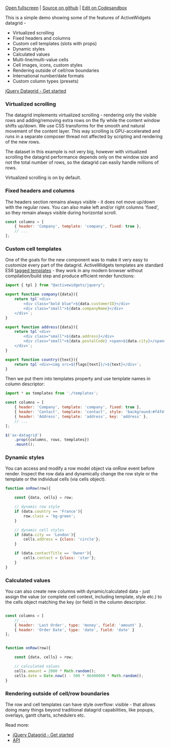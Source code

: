 
[Open fullscreen](/demo/) | [Source on github](https://github.com/activewidgets/jquery/tree/master/examples/demo) | [Edit on Codesandbox](https://codesandbox.io/s/github/activewidgets/jquery/tree/master/examples/demo)

This is a simple demo showing some of the features of ActiveWidgets datagrid -

- Virtualized scrolling
- Fixed headers and columns
- Custom cell templates (slots with props)
- Dynamic styles
- Calculated values
- Multi-line/multi-value cells
- Cell images, icons, custom styles
- Rendering outside of cell/row boundaries
- International number/date formats
- Custom column types (presets)

[jQuery Datagrid - Get started](https://activewidgets.com/guide/env/jquery/)

### Virtualized scrolling

The datagrid implements virtualized scrolling - rendering only the visible rows and adding/removing extra rows on the fly 
while the content window shifts up/down. We use CSS transforms for the smooth and natural movement of the content layer. 
This way scrolling is GPU-accelerated and runs in a separate composer thread not affected by scripting
and rendering of the new rows.

The dataset in this example is not very big, however with virtualized scrolling the datagrid performance depends 
only on the window size and not the total number of rows, so the datagrid can easily handle millions of rows.

Virtualized scrolling is on by default.

### Fixed headers and columns

The headers section remains always visible - it does not move up/down with the regular rows. 
You can also make left and/or right columns 'fixed', so they remain always visible during horizontal scroll.

```js
const columns = [
    { header: 'Company', template: 'company', fixed: true },
    // ...
];
```

### Custom cell templates

One of the goals for the new component was to make it very easy to customize every part of the datagrid.
ActiveWidgets templates are standard ES6 [tagged templates](https://developer.mozilla.org/en-US/docs/Web/JavaScript/Reference/Template_literals#Tagged_templates) - 
they work in any modern browser without compilation/build step and produce efficient render functions:

```js
import { tpl } from "@activewidgets/jquery";

export function company({data}){
    return tpl`<div>
        <div class="bold blue">${data.customerID}</div>
        <div class="small">${data.companyName}</div>
    </div>`;
}

export function address({data}){
    return tpl`<div>
        <div class="small">${data.address}</div>
        <div class="small">${data.postalCode} <span>${data.city}</span></div>
    </div>`;
}

export function country({text}){
    return tpl`<div><img src=${flags[text]}/>${text}</div>`;
}
```

Then we put them into templates property and use template names in column descriptor:

```js
import * as templates from './templates';

const columns = [
    { header: 'Company', template: 'company', fixed: true },
    { header: 'Contact', template: 'contact', style: 'background:#f4f4f4', key: 'contact' },
    { header: 'Address', template: 'address', key: 'address' },
    // ...
];

$('ax-datagrid')
    .prop({columns, rows, templates})
    .mount();
```

### Dynamic styles

You can access and modify a row model object via onRow event before render. Inspect the row data
and dynamically change the row style or the template or the individual cells (via cells object).

```js
function onRow(row){

    const {data, cells} = row;

    // dynamic row style
    if (data.country == 'France'){
        row.class = 'bg-green';
    }

    // dynamic cell styles
    if (data.city == 'London'){
        cells.address = {class: 'circle'};
    }

    if (data.contactTitle == 'Owner'){
        cells.contact = {class: 'star'};
    }
}
```

### Calculated values

You can also create new columns with dynamic/calculated data - just assign the value 
(or complete cell context, including template, style etc.) to the cells object matching the key (or field) in the column descriptor.

```js

const columns = [
    // ...
    { header: 'Last Order', type: 'money', field: 'amount' },
    { header: 'Order Date', type: 'date', field: 'date' }
];


function onRow(row){

    const {data, cells} = row;

    // calculated values
    cells.amount = 2000 * Math.random();
    cells.date = Date.now() - 500 * 86400000 * Math.random();
}
```

### Rendering outside of cell/row boundaries

The row and cell templates can have style overflow: visible - that allows doing many things beyond traditional datagrid capabilities,
like popups, overlays, gantt charts, schedulers etc.


Read more:

- [jQuery Datagrid - Get started](https://activewidgets.com/guide/env/jquery/)
- [API](https://activewidgets.com/api/)